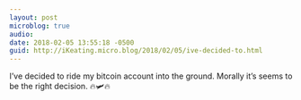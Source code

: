 ```yaml
---
layout: post
microblog: true
audio: 
date: 2018-02-05 13:55:18 -0500
guid: http://iKeating.micro.blog/2018/02/05/ive-decided-to.html
---
```

I’ve decided to ride my bitcoin account into the ground.  Morally it’s seems to be the right decision. 🔥🛩🔥
